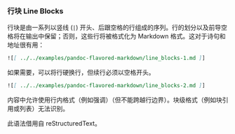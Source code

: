### 行块 Line Blocks

行块是由一系列以竖线 (`|`) 开头、后跟空格的行组成的序列。行的划分以及前导空格将在输出中保留；否则，这些行将被格式化为 Markdown 格式。这对于诗句和地址很有用：

```markdown
![[ ../../examples/pandoc-flavored-markdown/line_blocks-1.md ]]
```

如果需要，可以将行硬换行，但续行必须以空格开头。

```markdown
![[ ../../examples/pandoc-flavored-markdown/line_blocks-2.md ]]
```

内容中允许使用行内格式（例如强调）（但不能跨越行边界）。块级格式（例如块引用或列表）无法识别。

此语法借用自 reStructuredText。